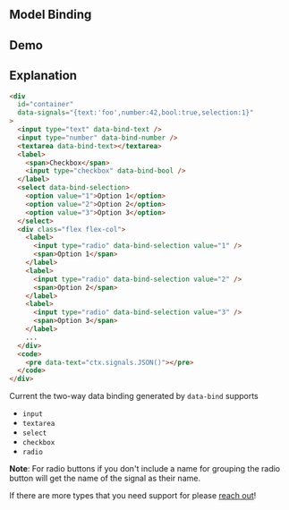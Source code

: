 ## Model Binding

## Demo

<div id="container" data-on-load="@get('/examples/model_binding/data')"></div>

## Explanation

```html
<div
  id="container"
  data-signals="{text:'foo',number:42,bool:true,selection:1}"
>
  <input type="text" data-bind-text />
  <input type="number" data-bind-number />
  <textarea data-bind-text></textarea>
  <label>
    <span>Checkbox</span>
    <input type="checkbox" data-bind-bool />
  </label>
  <select data-bind-selection>
    <option value="1">Option 1</option>
    <option value="2">Option 2</option>
    <option value="3">Option 3</option>
  </select>
  <div class="flex flex-col">
    <label>
      <input type="radio" data-bind-selection value="1" />
      <span>Option 1</span>
    </label>
    <label>
      <input type="radio" data-bind-selection value="2" />
      <span>Option 2</span>
    </label>
    <label>
      <input type="radio" data-bind-selection value="3" />
      <span>Option 3</span>
    </label>
    ...
  </div>
  <code>
    <pre data-text="ctx.signals.JSON()"></pre>
  </code>
</div>
```

Current the two-way data binding generated by `data-bind` supports

- `input`
- `textarea`
- `select`
- `checkbox`
- `radio`

**Note**: For radio buttons if you don't include a name for grouping the radio button will get the name of the signal as their name.

If there are more types that you need support for please [reach out](https://github.com/starfederation/datastar)!
